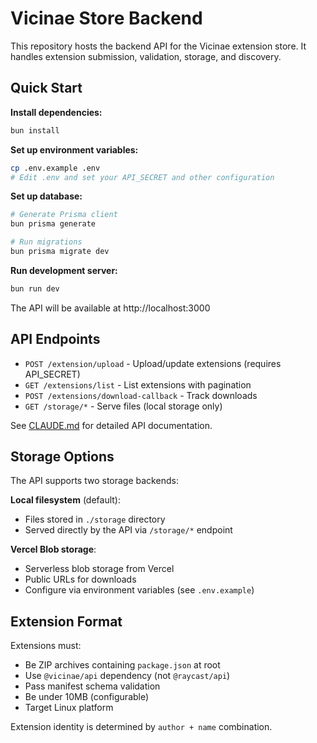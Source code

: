 # Vicinae Store Backend

This repository hosts the backend API for the Vicinae extension store. It handles extension submission, validation, storage, and discovery.

## Quick Start

**Install dependencies:**
```sh
bun install
```

**Set up environment variables:**
```sh
cp .env.example .env
# Edit .env and set your API_SECRET and other configuration
```

**Set up database:**
```sh
# Generate Prisma client
bun prisma generate

# Run migrations
bun prisma migrate dev
```

**Run development server:**
```sh
bun run dev
```

The API will be available at http://localhost:3000

## API Endpoints

- `POST /extension/upload` - Upload/update extensions (requires API_SECRET)
- `GET /extensions/list` - List extensions with pagination
- `POST /extensions/download-callback` - Track downloads
- `GET /storage/*` - Serve files (local storage only)

See [CLAUDE.md](./CLAUDE.md) for detailed API documentation.

## Storage Options

The API supports two storage backends:

**Local filesystem** (default):
- Files stored in `./storage` directory
- Served directly by the API via `/storage/*` endpoint

**Vercel Blob storage**:
- Serverless blob storage from Vercel
- Public URLs for downloads
- Configure via environment variables (see `.env.example`)

## Extension Format

Extensions must:
- Be ZIP archives containing `package.json` at root
- Use `@vicinae/api` dependency (not `@raycast/api`)
- Pass manifest schema validation
- Be under 10MB (configurable)
- Target Linux platform

Extension identity is determined by `author + name` combination.

